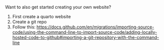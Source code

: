 Want to also get started creating your own website?

1. First create a quarto website
2. Create a git repo
3. Follow this: https://docs.github.com/en/migrations/importing-source-code/using-the-command-line-to-import-source-code/adding-locally-hosted-code-to-github#importing-a-git-repository-with-the-command-line
